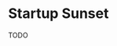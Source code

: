 # Startup Sunset

TODO

<!--
We're sunsetting Basetool. Click to find out more.

---

Hey there,
This is bitter-sweet, but we are sunsetting basetool. We couldn‘t find a niche for it. We still think it‘s an amazing piece of software, but it doesn‘t really fix a problem per-se.

This is probably our fault as founders for not doing more due-diligence and research.

We‘re not going to accept new sign-ups, and the app will be shut down on July 20th 2022. If you still want to use basetool, please clone it from GitHub or use the docker version.

Thank you for the amazing ride.

Adrian and David

PS: We‘re doing amazing work on Avo. Avo is an app development platform built on top of Ruby on Rails. You can build a modern customer-facing Ruby on Rails admin panel in no-time.

It‘s also very easy to build internal tools based on Ruby.

We‘ve seen a lot of success for our customers that are building MVPs for their startups.

Give it a try. We think you‘ll love it 🤙
-->
